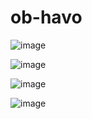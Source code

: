 # ob-havo
![image](https://user-images.githubusercontent.com/48023644/182045890-7e753b71-2995-4313-b3c6-a7ec08c8bab1.png)


![image](https://user-images.githubusercontent.com/48023644/182045896-7a649efc-d515-498d-a9ee-f7c941683dfd.png)


![image](https://user-images.githubusercontent.com/48023644/182045906-8291b47e-4fd0-447d-9cda-bda8486fbef8.png)


![image](https://user-images.githubusercontent.com/48023644/182045877-e6910645-ef4e-454b-8657-34dc15e8a07d.png)
